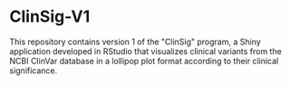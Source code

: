 # ClinSig-V1
This repository contains version 1 of the "ClinSig" program, a Shiny application developed in RStudio that visualizes clinical variants from the NCBI ClinVar database in a lollipop plot format according to their clinical significance.
